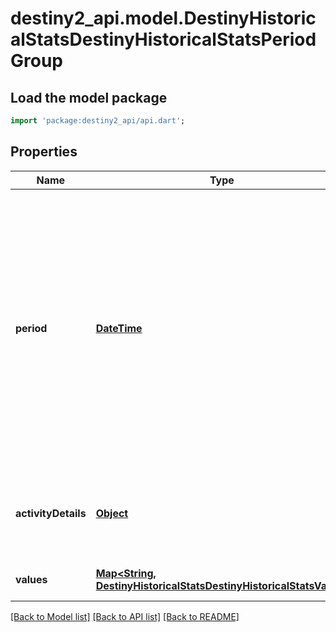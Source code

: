 # destiny2_api.model.DestinyHistoricalStatsDestinyHistoricalStatsPeriodGroup

## Load the model package
```dart
import 'package:destiny2_api/api.dart';
```

## Properties
Name | Type | Description | Notes
------------ | ------------- | ------------- | -------------
**period** | [**DateTime**](DateTime.md) | Period for the group. If the stat periodType is day, then this will have a specific day. If the type is monthly, then this value will be the first day of the applicable month. This value is not set when the periodType is &#39;all time&#39;. | [optional] [default to null]
**activityDetails** | [**Object**](Object.md) | If the period group is for a specific activity, this property will be set. | [optional] [default to null]
**values** | [**Map&lt;String, DestinyHistoricalStatsDestinyHistoricalStatsValue&gt;**](DestinyHistoricalStatsDestinyHistoricalStatsValue.md) | Collection of stats for the period. | [optional] [default to {}]

[[Back to Model list]](../README.md#documentation-for-models) [[Back to API list]](../README.md#documentation-for-api-endpoints) [[Back to README]](../README.md)


